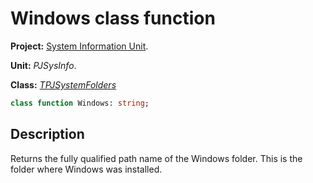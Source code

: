 # Windows class function #

**Project:** [System Information Unit](SystemInformationUnit.md).

**Unit:** _PJSysInfo_.

**Class:** _[TPJSystemFolders](TPJSystemFolders.md)_

```pascal
class function Windows: string;
```

## Description ##

Returns the fully qualified path name of the Windows folder. This is the folder where Windows was installed.
